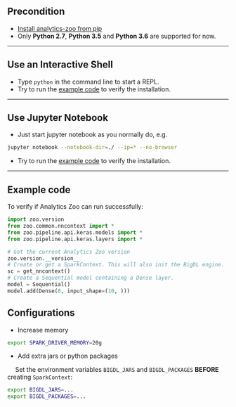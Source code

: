 ## **Precondition**

* [Install analytics-zoo from pip](install-from-pip.md)
* Only __Python 2.7__, __Python 3.5__ and __Python 3.6__ are supported for now.

---
## **Use an Interactive Shell**
* Type `python` in the command line to start a REPL.
* Try to run the [example code](#example-code) to verify the installation.

---
## **Use Jupyter Notebook**
* Just start jupyter notebook as you normally do, e.g.

```bash
jupyter notebook --notebook-dir=./ --ip=* --no-browser
```

* Try to run the [example code](#example-code) to verify the installation.

---
## **Example code**

To verify if Analytics Zoo can run successfully:

```python
import zoo.version
from zoo.common.nncontext import *
from zoo.pipeline.api.keras.models import *
from zoo.pipeline.api.keras.layers import *

# Get the current Analytics Zoo version
zoo.version.__version__
# Create or get a SparkContext. This will also init the BigDL engine.
sc = get_nncontext()
# Create a Sequential model containing a Dense layer.
model = Sequential()
model.add(Dense(8, input_shape=(10, )))
```

## **Configurations**

* Increase memory

```bash
export SPARK_DRIVER_MEMORY=20g
```

* Add extra jars or python packages

 &emsp; Set the environment variables `BIGDL_JARS` and `BIGDL_PACKAGES` __BEFORE__ creating `SparkContext`:
```bash
export BIGDL_JARS=...
export BIGDL_PACKAGES=...
```